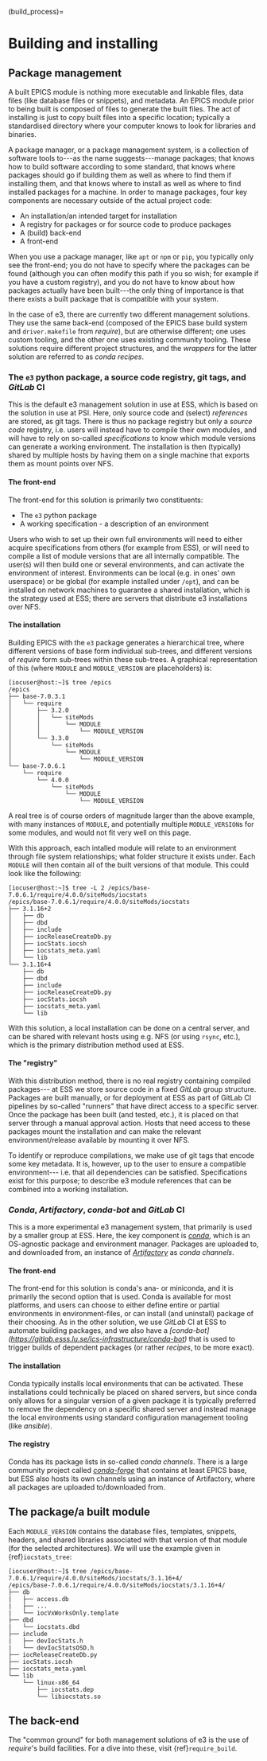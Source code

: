 (build_process)=

# Building and installing

## Package management

A built EPICS module is nothing more executable and linkable files,
data files (like database files or snippets), and metadata. An EPICS module
prior to being built is composed of files to generate the built files. The
act of installing is just to copy built files into a specific location; typically
a standardised directory where your computer knows to look for libraries and
binaries.

A package manager, or a package management system, is a collection of software
tools to---as the name suggests---manage packages; that knows how to build
software according to some standard, that knows where packages should go if
building them as well as where to find them if installing them, and that knows
where to install as well as where to find installed packages for a machine.
In order to manage packages, four key components are necessary outside of the
actual project code:

* An installation/an intended target for installation
* A registry for packages or for source code to produce packages
* A (build) back-end
* A front-end

When you use a package manager, like `apt` or `npm` or `pip`, you typically only
see the front-end; you do not have to specify where the packages can be found
(although you can often modify this path if you so wish; for example if you have
a custom registry), and you do not have to know about how packages actually have
been built---the only thing of importance is that there exists a built package
that is compatible with your system.

In the case of e3, there are currently two different management solutions.
They use the same back-end (composed of the EPICS base build system
and `driver.makefile` from *require*), but are otherwise different; one uses
custom tooling, and the other one uses existing community tooling. These solutions
require different project structures, and the *wrappers* for the latter solution
are referred to as *conda recipes*.

### The `e3` python package, a source code registry, git tags, and *GitLab* CI

This is the default e3 management solution in use at ESS, which is based on the
solution in use at PSI. Here, only source code and (select) *references* are stored,
as git tags. There is thus no package registry but only a *source code* registry,
i.e. users will instead have to compile their own modules, and will have to rely
on so-called *specifications* to know which module versions can generate a working
environment. The installation is then (typically) shared by multiple hosts by
having them on a single machine that exports them as mount points over NFS.

#### The front-end

The front-end for this solution is primarily two constituents:

* The `e3` python package
* A working specification - a description of an environment

Users who wish to set up their own full environments will need to either acquire
specifications from others (for example from ESS), or will need to compile a list
of module versions that are all internally compatible. The user(s) will then build
one or several environments, and can activate the environment of interest. Environments
can be local (e.g. in ones' own userspace) or be global (for example installed under
`/opt`), and can be installed on network machines to guarantee a shared installation,
which is the strategy used at ESS; there are servers that distribute e3 installations
over NFS.

#### The installation

Building EPICS with the `e3` package generates a hierarchical tree, where different
versions of base form individual sub-trees, and different versions of *require* form
sub-trees within these sub-trees. A graphical representation of this (where
`MODULE` and `MODULE_VERSION` are placeholders) is:

```console
[iocuser@host:~]$ tree /epics
/epics
├── base-7.0.3.1
│   └── require
│       ├── 3.2.0
│       │   └── siteMods
│       │       └── MODULE
│       │           └── MODULE_VERSION
│       └── 3.3.0
│           └── siteMods
│               └── MODULE
│                   └── MODULE_VERSION
└── base-7.0.6.1
    └── require
        └── 4.0.0
            └── siteMods
                └── MODULE
                    └── MODULE_VERSION
```

A real tree is of course orders of magnitude larger than the above example, with
many instances of `MODULE`, and potentially multiple `MODULE_VERSION`s for some
modules, and would not fit very well on this page.

With this approach, each intalled module will relate to an environment through
file system relationships; what folder structure it exists under. Each `MODULE`
will then contain all of the built versions of that module. This could look like
the following:

```console
[iocuser@host:~]$ tree -L 2 /epics/base-7.0.6.1/require/4.0.0/siteMods/iocstats
/epics/base-7.0.6.1/require/4.0.0/siteMods/iocstats
├── 3.1.16+2
│   ├── db
│   ├── dbd
│   ├── include
│   ├── iocReleaseCreateDb.py
│   ├── iocStats.iocsh
│   ├── iocstats_meta.yaml
│   └── lib
└── 3.1.16+4
    ├── db
    ├── dbd
    ├── include
    ├── iocReleaseCreateDb.py
    ├── iocStats.iocsh
    ├── iocstats_meta.yaml
    └── lib
```

With this solution, a local installation can be done on a central server,
and can be shared with relevant hosts using e.g. NFS (or using `rsync`, etc.),
which is the primary distribution method used at ESS.

#### The "registry"

With this distribution method, there is no real registry containing compiled packages---
at ESS we store source code in a fixed *GitLab* group structure. Packages are built
manually, or for deployment at ESS as part of GitLab CI pipelines by so-called
"runners" that have direct access to a specific server. Once the package has been
built (and tested, etc.), it is placed on that server through a manual approval action.
Hosts that need access to these packages mount the installation and can make the
relevant environment/release available by mounting it over NFS.

To identify or reproduce compilations, we make use of git tags that encode some
key metadata. It is, however, up to the user to ensure a compatible environment---
i.e.  that all dependencies can be satisfied. Specifications exist for this purpose;
to describe e3 module references that can be combined into a working installation.

### *Conda*, *Artifactory*, *conda-bot* and *GitLab* CI

This is a more experimental e3 management system, that primarily is used by a smaller
group at ESS. Here, the key component is *[conda](https://docs.conda.io/en/latest/)*,
which is an OS-agnostic package and environment manager. Packages are uploaded to,
and downloaded from, an instance of *[Artifactory](https://jfrog.com/artifactory/)*
as *conda channels*.

#### The front-end

The front-end for this solution is conda's ana- or miniconda, and it is primarily
the second option that is used. Conda is available for most platforms, and users
can choose to either define entire or partial environments in environment-files,
or can install (and uninstall) package of their choosing. As in the other solution,
we use *GitLab* CI at ESS to automate building packages, and we also have a *[conda-bot]
(https://gitlab.esss.lu.se/ics-infrastructure/conda-bot)* that is used to trigger
builds of dependent packages (or rather *recipes*, to be more exact).

#### The installation

Conda typically installs local environments that can be activated. These installations
could technically be placed on shared servers, but since conda only allows for a
singular version of a given package it is typically preferred to remove the dependency
on a specific shared server and instead manage the local environments using standard
configuration management tooling (like *ansible*).

#### The registry

Conda has its package lists in so-called *conda channels*. There is a large community
project called *[conda-forge](https://conda-forge.org/)* that contains at least EPICS
base, but ESS also hosts its own channels using an instance of Artifactory, where
all packages are uploaded to/downloaded from.

## The package/a built module

Each `MODULE_VERSION` contains the database files, templates, snippets,
headers, and shared libraries associated with that version of that module (for
the selected architectures). We will use the example given in
{ref}`iocstats_tree`:

```console
[iocuser@host:~]$ tree /epics/base-7.0.6.1/require/4.0.0/siteMods/iocstats/3.1.16+4/
/epics/base-7.0.6.1/require/4.0.0/siteMods/iocstats/3.1.16+4/
├── db
|   ├── access.db
|   ├── ...
|   └── iocVxWorksOnly.template
├── dbd
|   └── iocstats.dbd
├── include
|   ├── devIocStats.h
|   └── devIocStatsOSD.h
├── iocReleaseCreateDb.py
├── iocStats.iocsh
├── iocstats_meta.yaml
└── lib
    └── linux-x86_64
        ├── iocstats.dep
        └── libiocstats.so
```

## The back-end

The "common ground" for both management solutions of e3 is the use of
*require*'s build facilities. For a dive into these, visit {ref}`require_build`.
